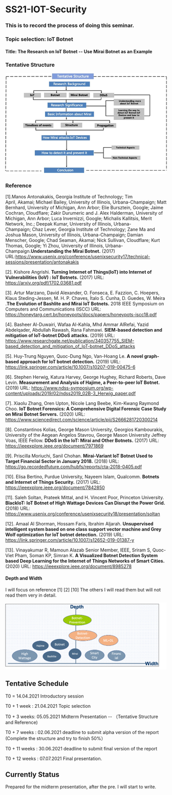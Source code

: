 # SS21-IOT-Security
### This is to record the process of doing this seminar.

### Topic selection: IoT Botnet
#### Title: The Research on IoT Botnet -- Use Mirai Botnet as an Example

### Tentative Structure
![Tentative Structure](https://github.com/fangl94/SS21-IOT-Security/blob/main/Midterm-Presentation/Presentation/images/tantative-structure.jpg)

### Reference
[1].Manos Antonakakis, Georgia Institute of Technology; Tim April, Akamai; Michael Bailey, University of Illinois, Urbana-Champaign; Matt Bernhard, University of Michigan, Ann Arbor; Elie Bursztein, Google; Jaime Cochran, Cloudflare; Zakir Durumeric and J. Alex Halderman, University of Michigan, Ann Arbor; Luca Invernizzi, Google; Michalis Kallitsis, Merit Network, Inc.; Deepak Kumar, University of Illinois, Urbana-Champaign; Chaz Lever, Georgia Institute of Technology; Zane Ma and Joshua Mason, University of Illinois, Urbana-Champaign; Damian Menscher, Google; Chad Seaman, Akamai; Nick Sullivan, Cloudflare; Kurt Thomas, Google; Yi Zhou, University of Illinois, Urbana-Champaign.**Understanding the Mirai Botnet.** (2017)
URL:https://www.usenix.org/conference/usenixsecurity17/technical-sessions/presentation/antonakakis 

[2]. Kishore Angrishi. **Turning Internet of Things(IoT) into Internet of Vulnerabilities (IoV) : IoT Botnets.** (2017)
URL: https://arxiv.org/pdf/1702.03681.pdf  

[3]. Artur Marzano, David Alexander, O. Fonseca, E. Fazzion, C. Hoepers, Klaus Steding-Jessen, M. H. P. Chaves, Ítalo S. Cunha, D. Guedes, W. Meira .**The Evolution of Bashlite and Mirai IoT Botnets.** 2018 IEEE Symposium on Computers and Communications (ISCC)
URL: https://honeytarg.cert.br/honeypots/docs/papers/honeypots-iscc18.pdf 

[4]. Basheer Al-Duwairi, Wafaa Al-Kahla, Mhd Ammar AlRefai, Yazid Abdelqader, Abdullah Rawash, Rana Fahmawi. **SIEM-based detection and mitigation of IoT-botnet DDoS attacks.** (2019)
URL: https://www.researchgate.net/publication/340357755_SIEM-based_detection_and_mitigation_of_IoT-botnet_DDoS_attacks 

[5]. Huy-Trung Nguyen, Quoc-Dung Ngo, Van-Hoang Le. **A novel graph-based approach for IoT botnet detection.** (2019)
URL: https://link.springer.com/article/10.1007/s10207-019-00475-6  

[6]. Stephen Herwig, Katura Harvey, George Hughey, Richard Roberts, Dave Levin. **Measurement and Analysis of Hajime, a Peer-to-peer IoT Botnet.** (2019)
URL: https://www.ndss-symposium.org/wp-content/uploads/2019/02/ndss2019_02B-3_Herwig_paper.pdf 


[7]. Xiaolu Zhang, Oren Upton, Nicole Lang Beebe, Kim-Kwang Raymond Choo. **IoT Botnet Forensics: A Comprehensive Digital Forensic Case Study on Mirai Botnet Servers.** (2020)
URL: https://www.sciencedirect.com/science/article/pii/S2666281720300214

[8]. Constantinos Kolias, George Mason University, Georgios Kambourakis, University of the Aegean Angelos Stavrou, George Mason University Jeffrey Voas, IEEE Fellow. **DDoS in the IoT: Mirai and Other Botnets.** (2017)
URL: https://ieeexplore.ieee.org/document/7971869 

[9]. Priscilla Moriuchi, Sanil Chohan. **Mirai-Variant IoT Botnet Used to Target Financial Sector in January 2018.** (2018)
URL: https://go.recordedfuture.com/hubfs/reports/cta-2018-0405.pdf 


[10]. Elisa Bertino, Purdue University, Nayeem Islam, Qualcomm. **Botnets and Internet of Things Security.** (2017)
URL: https://ieeexplore.ieee.org/document/7842850

[11]. Saleh Soltan, Prateek Mittal, and H. Vincent Poor, Princeton University. **BlackIoT: IoT Botnet of High Wattage Devices Can Disrupt the Power Grid.** (2018) 
URL: https://www.usenix.org/conference/usenixsecurity18/presentation/soltan 


[12]. Amaal Al Shorman, Hossam Faris, Ibrahim Aljarah. **Unsupervised intelligent system based on one class support vector machine and Grey Wolf optimization for IoT botnet detection.** (2019) 
URL: https://link.springer.com/article/10.1007/s12652-019-01387-y 


[13]. Vinayakumar R, Mamoun Alazab Senior Member, IEEE, Sriram S, Quoc-Viet Pham, Soman KP, Simran K. **A Visualized Botnet Detection System based Deep Learning for the Internet of Things Networks of Smart Cities.** (2020)
URL: https://ieeexplore.ieee.org/document/8985278 


#### Depth and Width
I will focus on reference [1] [2] [10]
The others I will read them but will not read them very in detail.

![depth and width](https://github.com/fangl94/SS21-IOT-Security/blob/main/Midterm-Presentation/Presentation/images/depth-width.png)


## Tentative Schedule

T0 = 14.04.2021 Introductory session

T0 + 1 week : 21.04.2021 Topic selection

T0 + 3 weeks: 05.05.2021 Midterm Presentation -- （Tentative Structure and Reference)

T0 + 7 weeks : 02.06.2021 deadline to submit alpha version of the report (Complete the structure and try to finish 50%）

T0 + 11 weeks : 30.06.2021 deadline to submit final version of the report   

T0 + 12 weeks : 07.07.2021 Final presentation.


## Currently Status
   Prepared for the midterm presentation, after the pre. I will start to write.